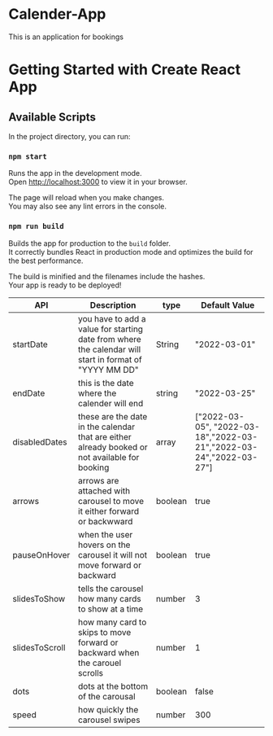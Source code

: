 # Calender-App

This is an application for bookings
# Getting Started with Create React App



## Available Scripts

In the project directory, you can run:

### `npm start`

Runs the app in the development mode.\
Open [http://localhost:3000](http://localhost:3000) to view it in your browser.

The page will reload when you make changes.\
You may also see any lint errors in the console.


### `npm run build`

Builds the app for production to the `build` folder.\
It correctly bundles React in production mode and optimizes the build for the best performance.

The build is minified and the filenames include the hashes.\
Your app is ready to be deployed!



| API  | Description | type  | Default Value |
| ------------- | ------------- | ------------- | ------------- |
| startDate  | you have to add a value for starting date from where the calendar will start in format of "YYYY MM DD"  | String  | "2022-03-01"  |
| endDate  | this is the date where the calender will end  | string  | "2022-03-25"  |
| disabledDates  | these are the date in the calendar that are either already booked or not available for booking  | array   |  ["2022-03-05", "2022-03-18","2022-03-21","2022-03-24","2022-03-27"]  |
| arrows  | arrows are attached with carousel to move it either forward or backwward  | boolean  | true  |
| pauseOnHover  | when the user hovers on the carousel it will not move forward or backward  | boolean  | true  |
| slidesToShow  | tells the carousel how many cards to show at a time  | number  | 3  |
| slidesToScroll  | how many card to skips to move forward or backward when the carouel scrolls  | number  | 1  |
| dots  | dots at the bottom of the carousal   | boolean  | false  |
| speed  | how quickly the carousel swipes  | number  | 300  |
